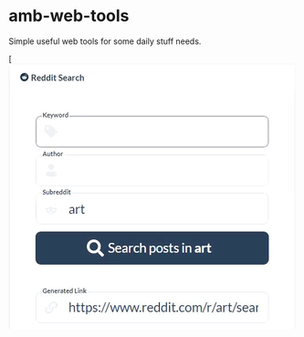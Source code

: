 # amb-web-tools

Simple useful web tools for some daily stuff needs.

[![Preview from Reddit Search Tool](./preview.gif)